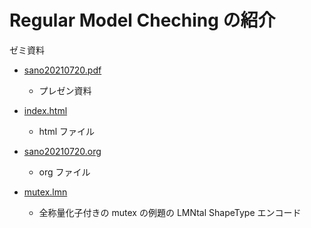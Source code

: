 # Regular Model Cheching の紹介

ゼミ資料


- [sano20210720.pdf](sano20210720.pdf)
    - プレゼン資料


- [index.html](index.html)
    - html ファイル


- [sano20210720.org](sano20210720.org)
    - org ファイル


- [mutex.lmn](mutex.lmn)
    - 全称量化子付きの mutex の例題の LMNtal ShapeType エンコード




